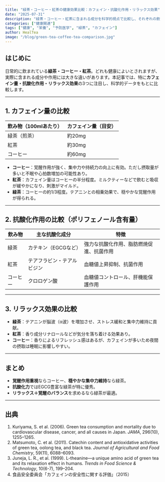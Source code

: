 ```yaml
---
title: "緑茶・コーヒー・紅茶の健康効果比較：カフェイン・抗酸化作用・リラックス効果"
date: "2025-07-31"
description: "緑茶・コーヒー・紅茶に含まれる成分を科学的視点で比較し、それぞれの飲み物の健康効果と特性を解説します。"
categories: ["健康関連"]
tags: ["健康", "栄養", "予防医学", "緑茶", "カフェイン"]
author: HealTea
image: "/blog/green-tea-coffee-tea-comparison.jpg"
---
```


## はじめに

日常的に飲まれている**緑茶・コーヒー・紅茶**。どれも健康によいとされますが、実際に含まれる成分や作用には大きな違いがあります。本記事では、特に**カフェイン量・抗酸化作用・リラックス効果**の3つに注目し、科学的データをもとに比較します。

---

## 1. カフェイン量の比較

| 飲み物（100mlあたり） | カフェイン量（目安） |
|------------------------|----------------------|
| 緑茶（煎茶） | 約20mg |
| 紅茶 | 約30mg |
| コーヒー | 約60mg |

- **コーヒー**：覚醒作用が強く、集中力や持続力の向上に有効。ただし摂取量が多いと不眠や心拍数増加の可能性あり。
- **紅茶**：カフェイン量はコーヒーの半分程度。ミルクティーなどで飲むと吸収が緩やかになり、刺激がマイルド。
- **緑茶**：コーヒーの約1/3程度。テアニンとの相乗効果で、穏やかな覚醒作用が得られる。

---

## 2. 抗酸化作用の比較（ポリフェノール含有量）

| 飲み物 | 主な抗酸化成分 | 特徴 |
|--------|----------------|------|
| 緑茶 | カテキン（EGCGなど） | 強力な抗酸化作用、脂肪燃焼促進、抗菌作用 |
| 紅茶 | テアフラビン・テアルビジン | 血糖値上昇抑制、抗菌作用 |
| コーヒー | クロロゲン酸 | 血糖値コントロール、肝機能保護作用 |

---

## 3. リラックス効果の比較

- **緑茶**：テアニンが脳波（α波）を増加させ、ストレス緩和と集中力維持に貢献。
- **紅茶**：香り成分リナロールなどが気分を落ち着ける効果あり。
- **コーヒー**：香りによるリフレッシュ感はあるが、カフェインが多いため夜間の摂取は睡眠に影響しやすい。

---

## まとめ

- **覚醒作用重視**ならコーヒー、**穏やかな集中力維持**なら緑茶。
- **抗酸化力**ではEGCG豊富な緑茶が特に優秀。
- **リラックス＋覚醒のバランス**を求めるなら緑茶が最適。

---

## 出典
1. Kuriyama, S. et al. (2006). Green tea consumption and mortality due to cardiovascular disease, cancer, and all causes in Japan. *JAMA*, 296(10), 1255–1265.  
2. Matsumoto, C. et al. (2011). Catechin content and antioxidative activities of green tea, oolong tea, and black tea. *Journal of Agricultural and Food Chemistry*, 59(11), 6088–6093.  
3. Juneja, L. R., et al. (1999). L-theanine—a unique amino acid of green tea and its relaxation effect in humans. *Trends in Food Science & Technology*, 10(6-7), 199–204.  
4. 食品安全委員会「カフェインの安全性に関する評価」（2015）
